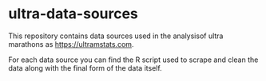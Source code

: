 # ultra-data-sources
This repository contains data sources used in the analysisof ultra marathons as https://ultramstats.com.

For each data source you can find the R script used to scrape and clean the data along with the final form of the data itself.
